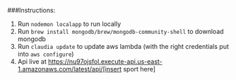 ###Instructions:
1. Run `nodemon localapp` to run locally
2. Run `brew install mongodb/brew/mongodb-community-shell` to download mongodb
3. Run `claudia update` to update aws lambda (with the right credentials put into `aws configure`)
4. Api live at https://nu97ojsfol.execute-api.us-east-1.amazonaws.com/latest/api/[insert sport here]
